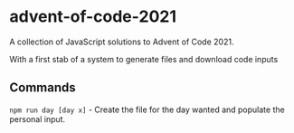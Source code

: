 # advent-of-code-2021

A collection of JavaScript solutions to Advent of Code 2021.

With a first stab of a system to generate files and download code inputs

## Commands

`npm run day [day x]` - Create the file for the day wanted and populate the personal input.
